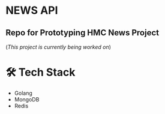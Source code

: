 # NEWS API

## Repo for Prototyping HMC News Project
(<i>This project is currently being worked on</i>)

# 🛠 Tech Stack
- Golang
- MongoDB
- Redis